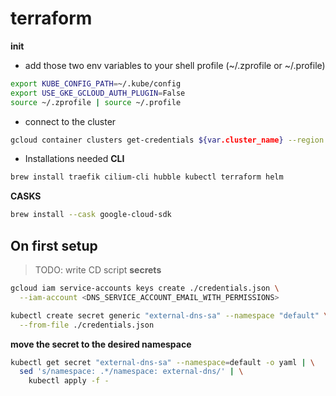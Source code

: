 # terraform

**init**
* add those two env variables to your shell profile (~/.zprofile or ~/.profile)
```bash
export KUBE_CONFIG_PATH=~/.kube/config
export USE_GKE_GCLOUD_AUTH_PLUGIN=False
source ~/.zprofile | source ~/.profile
```

* connect to the cluster 
```bash
gcloud container clusters get-credentials ${var.cluster_name} --region us-central1 --project ${var.project_id}
```

* Installations needed
**CLI**
```bash
brew install traefik cilium-cli hubble kubectl terraform helm
```
**CASKS**
```bash
brew install --cask google-cloud-sdk
```

## On first setup
>TODO: write CD script
**secrets**
```bash
gcloud iam service-accounts keys create ./credentials.json \
  --iam-account <DNS_SERVICE_ACCOUNT_EMAIL_WITH_PERMISSIONS>
```
```bash
kubectl create secret generic "external-dns-sa" --namespace "default" \
  --from-file ./credentials.json
```
**move the secret to the desired namespace**
```bash
kubectl get secret "external-dns-sa" --namespace=default -o yaml | \
  sed 's/namespace: .*/namespace: external-dns/' | \
    kubectl apply -f -
```
